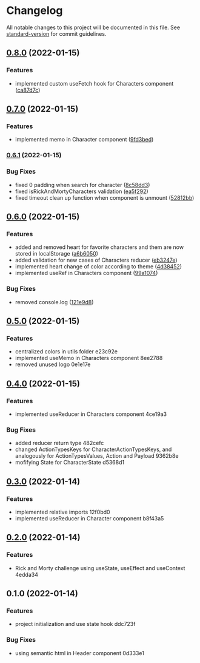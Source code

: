 # Changelog

All notable changes to this project will be documented in this file. See [standard-version](https://github.com/conventional-changelog/standard-version) for commit guidelines.

## [0.8.0](https://github.com/AnthonyLzq/rick-n-morty/compare/v0.7.0...v0.8.0) (2022-01-15)


### Features

* implemented custom useFetch hook for Characters component ([ca87d7c](https://github.com/AnthonyLzq/rick-n-morty/commit/ca87d7c89ab75625a959bd1109d9809b566fa612))

## [0.7.0](https://github.com/AnthonyLzq/rick-n-morty/compare/v0.6.1...v0.7.0) (2022-01-15)


### Features

* implemented memo in Character component ([9fd3bed](https://github.com/AnthonyLzq/rick-n-morty/commit/9fd3bed8486b4f97546aa66e60e51aa6eedd6b3a))

### [0.6.1](https://github.com/AnthonyLzq/rick-n-morty/compare/v0.6.0...v0.6.1) (2022-01-15)


### Bug Fixes

* fixed 0 padding when search for character ([8c58dd3](https://github.com/AnthonyLzq/rick-n-morty/commit/8c58dd39720fb99353dc30f02a965b64c3755483))
* fixed isRickAndMortyCharacters validation ([ea5f292](https://github.com/AnthonyLzq/rick-n-morty/commit/ea5f292a9b0a5672c077c42607a54b86b3207b3a))
* fixed timeout clean up function when component is unmount ([52812bb](https://github.com/AnthonyLzq/rick-n-morty/commit/52812bbd091f5704f6c7be9857b84e280220f532))

## [0.6.0](https://github.com/AnthonyLzq/rick-n-morty/compare/v0.5.0...v0.6.0) (2022-01-15)


### Features

* added and removed heart for favorite characters and them are now stored in localStorage ([a6b6050](https://github.com/AnthonyLzq/rick-n-morty/commit/a6b605033112c464aca91477e8edc52077d17aaf))
* added validation for new cases of Characters reducer ([eb3247e](https://github.com/AnthonyLzq/rick-n-morty/commit/eb3247ee7612e6c271ae05dc7fbedf9c9fa81df8))
* implemented heart change of color according to theme ([4d38452](https://github.com/AnthonyLzq/rick-n-morty/commit/4d3845288a9196fc145cfeeff8cd51daa3e2df59))
* implemented useRef in Characters component ([99a1074](https://github.com/AnthonyLzq/rick-n-morty/commit/99a1074a940673020716d4c8c44b580720161de2))


### Bug Fixes

* removed console.log ([121e9d8](https://github.com/AnthonyLzq/rick-n-morty/commit/121e9d853114196c4eb73bb696b0b70dfee51670))

## [0.5.0](///compare/v0.4.0...v0.5.0) (2022-01-15)


### Features

* centralized colors in utils folder e23c92e
* implemented useMemo in Characters component 8ee2788
* removed unused logo 0e1e17e

## [0.4.0](///compare/v0.3.0...v0.4.0) (2022-01-15)


### Features

* implemented useReducer in Characters component 4ce19a3


### Bug Fixes

* added reducer return type 482cefc
* changed ActionTypesKeys for CharacterActionTypesKeys, and analogously for ActionTypesValues, Action and Payload 9362b8e
* mofifying State for CharacterState d5368d1

## [0.3.0](///compare/v0.2.0...v0.3.0) (2022-01-14)


### Features

* implemented relative imports 12f0bd0
* implemented useReducer in Character component b8f43a5

## [0.2.0](///compare/v0.1.0...v0.2.0) (2022-01-14)


### Features

* Rick and Morty challenge using useState, useEffect and useContext 4edda34

## 0.1.0 (2022-01-14)


### Features

* project initialization and use state hook ddc723f


### Bug Fixes

* using semantic html in Header component 0d333e1
